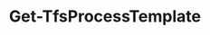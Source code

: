 ﻿---
title: Get-TfsProcessTemplate
breadcrumbs: [ "ProcessTemplate" ]
parent: "ProcessTemplate"
description: "Gets information from one or more process templates. "
remarks: 
parameterSets: 
  "_All_": [ Collection, ProcessTemplate ] 
  "__AllParameterSets":  
    ProcessTemplate: 
      type: "object"  
      position: "0"  
    Collection: 
      type: "object" 
parameters: 
  - name: "ProcessTemplate" 
    description: "Specifies the name of the process template(s) to be returned. Wildcards are supported. When omitted, all process templates in the given project collection are returned. " 
    globbing: false 
    position: 0 
    type: "object" 
    aliases: [ Name ] 
    defaultValue: "*" 
  - name: "Name" 
    description: "Specifies the name of the process template(s) to be returned. Wildcards are supported. When omitted, all process templates in the given project collection are returned. This is an alias of the ProcessTemplate parameter." 
    globbing: false 
    position: 0 
    type: "object" 
    aliases: [ Name ] 
    defaultValue: "*" 
  - name: "Collection" 
    description: "Specifies the URL to the Team Project Collection or Azure DevOps Organization to connect to, a TfsTeamProjectCollection object (Windows PowerShell only), or a VssConnection object. You can also connect to an Azure DevOps Services organizations by simply providing its name instead of the full URL. For more details, see the Get-TfsTeamProjectCollection cmdlet. When omitted, it defaults to the connection set by Connect-TfsTeamProjectCollection (if any). " 
    globbing: false 
    type: "object"
inputs: 
outputs: 
  - type: "Microsoft.TeamFoundation.Core.WebApi.Process" 
    description: 
notes: 
relatedLinks: 
  - text: "Online Version:" 
    uri: "https://tfscmdlets.dev/docs/cmdlets/ProcessTemplate/Get-TfsProcessTemplate"
aliases: 
examples: 
---
